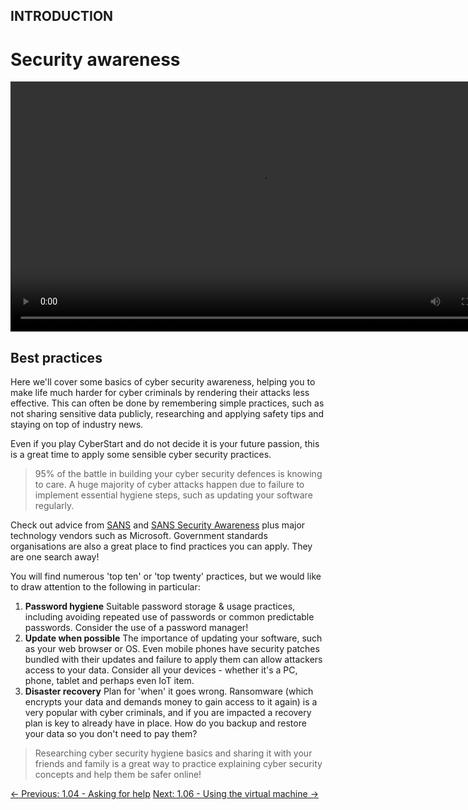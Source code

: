 ## INTRODUCTION

# Security awareness

<div align="center">
  <video src="https://github.com/alphyos/Cyberstart-2023/assets/116646389/22a6f711-c590-4afd-a925-2836616a2882" width="800" />
</div>

## Best practices

Here we'll cover some basics of cyber security awareness, helping you
 to make life much harder for cyber criminals by rendering their attacks
 less effective. This can often be done by remembering simple practices,
 such as not sharing sensitive data publicly, researching and applying
safety tips and staying on top of industry news.

Even if you play CyberStart and do not decide it is your future
passion, this is a great time to apply some sensible cyber security
practices.

> 95% of the battle in building your cyber security defences is knowing
> to care. A huge majority of cyber attacks happen due to failure to
> implement essential hygiene steps, such as updating your software
> regularly.

Check out advice from [SANS](https://www.sans.org/) and [SANS Security Awareness](https://www.sans.org/security-awareness-training/)
 plus major technology vendors such as Microsoft. Government standards
organisations are also a great place to find practices you can apply.
They are one search away!

You will find numerous 'top ten' or 'top twenty' practices, but we would like to draw attention to the following in particular:

1. **Password hygiene** Suitable password storage &
usage practices, including avoiding repeated use of passwords or common
predictable passwords. Consider the use of a password manager!
1. **Update when possible** The importance of updating
your software, such as your web browser or OS. Even mobile phones have
security patches bundled with their updates and failure to apply them
can allow attackers access to your data. Consider all your devices -
whether it's a PC, phone, tablet and perhaps even IoT item.
1. **Disaster recovery** Plan for 'when' it goes wrong.
Ransomware (which encrypts your data and demands money to gain access to
 it again) is a very popular with cyber criminals, and if you are
impacted a recovery plan is key to already have in place. How do you
backup and restore your data so you don't need to pay them?

> Researching cyber security hygiene basics and sharing it with your
> friends and family is a great way to practice explaining cyber security
> concepts and help them be safer online!

[← Previous: 1.04 - Asking for help](https://play.cyberstart.com/field-manual/8f987df4-d7eb-11eb-948b-0242ac140009)
[Next: 1.06 - Using the virtual machine →](https://play.cyberstart.com/field-manual/8f99f5da-d7eb-11eb-b0e8-0242ac140009)
